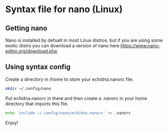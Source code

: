 # Syntax file for nano (Linux)

## Getting nano
Nano is installed by defualt in most Linux distros, but if you are using some exotic distro you can download a version of nano here https://www.nano-editor.org/download.php
## Using syntax config

Create a directory in /home to store your echidna.nanorc file.

```bash
mkdir ~/.config/nano
```
Put echidna.nanorc in there and then create a .nanorc in your home directory that imports this file.

```bash
echo 'include ~/.config/nano/echidna.nanorc' >> .nanorc
```
Enjoy!
